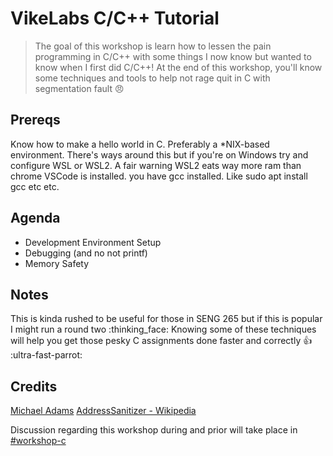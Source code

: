 # VikeLabs C/C++ Tutorial
> The goal of this workshop is learn how to lessen the pain programming in C/C++ with some things I now know but wanted to know when I first did C/C++! At the end of this workshop, you'll know some techniques and tools to help not rage quit in C with segmentation fault :angry:

## Prereqs
Know how to make a hello world in C.
Preferably a *NIX-based environment. There's ways around this but if you're on Windows try and configure WSL or WSL2. A fair warning WSL2 eats way more ram than chrome 
VSCode is installed.
you have gcc installed. Like sudo apt install gcc etc etc.

## Agenda
- Development Environment Setup
- Debugging (and no not printf)
- Memory Safety

## Notes
This is kinda rushed to be useful for those in SENG 265 but if this is popular I might run a round two :thinking_face:
Knowing some of these techniques will help you get those pesky C assignments done faster and correctly :thumbsup: :ultra-fast-parrot:

## Credits
[Michael Adams](https://www.ece.uvic.ca/~frodo/courses/cpp/)
[AddressSanitizer - Wikipedia](https://en.wikipedia.org/wiki/AddressSanitizer)

Discussion regarding this workshop during and prior will take place in [#workshop-c](https://vikelabs.slack.com/archives/C01ERJAB1PB) 